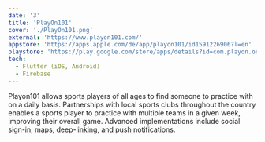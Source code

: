 ```yaml
---
date: '3'
title: 'PlayOn101'
cover: './PlayOn101.png'
external: 'https://www.playon101.com/'
appstore: 'https://apps.apple.com/de/app/playon101/id1591226906?l=en'
playstore: 'https://play.google.com/store/apps/details?id=com.playon.one.zero.one'
tech:
  - Flutter (iOS, Android)
  - Firebase
---
```


Playon101 allows sports players of all ages to find someone to practice with on a daily basis. Partnerships with local sports clubs throughout the country enables a sports player to practice with multiple teams in a given week, improving their overall game. Advanced implementations include social sign-in, maps, deep-linking, and push notifications.
